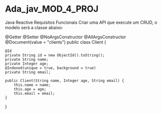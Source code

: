 # Ada_jav_MOD_4_PROJ
Java Reactive
Requisitos Funcionais
Criar uma API que execute um CRUD, o modelo será a classe abaixo:

@Getter
@Setter
@NoArgsConstructor
@AllArgsConstructor
@Document(value = "clients")
public class Client {

    @Id
    private String id = new ObjectId().toString();
    private String name;
    private Integer age;
    @Indexed(unique = true, background = true)
    private String email;

    public Client(String name, Integer age, String email) {
        this.name = name;
        this.age = age;
        this.email = email;
    }
}
